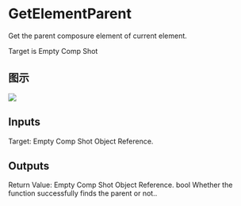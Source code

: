 # GetElementParent

Get the parent composure element of current element.

Target is Empty Comp Shot

## 图示

![]($-20221218-18290165.png)

## Inputs

Target: Empty Comp Shot Object Reference.  

## Outputs

Return Value: Empty Comp Shot Object Reference. bool Whether the function successfully finds the parent or not..

